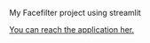 My Facefilter project using streamlit

[You can reach the application her.](https://share.streamlit.io/ronipolak123/facefilter/Face-filter/StreamLit.py)

